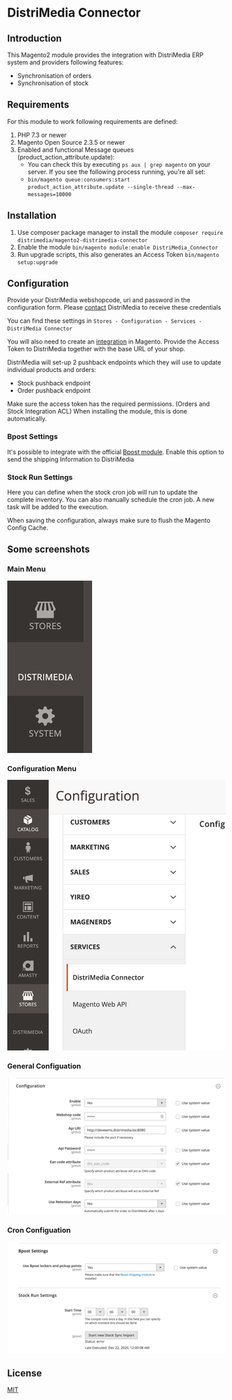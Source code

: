 # DistriMedia Connector

## Introduction 

This Magento2 module provides the integration with DistriMedia ERP system and providers following features:
- Synchronisation of orders 
- Synchronisation of stock

## Requirements
For this module to work following requirements are defined:
1. PHP 7.3 or newer
2. Magento Open Source 2.3.5 or newer 
3. Enabled and functional Message queues (product_action_attribute.update):
    - You can check this by executing `ps aux | grep magento` on your server. If you see the following process running, you're all set:
    -   `bin/magento queue:consumers:start product_action_attribute.update --single-thread --max-messages=10000`

## Installation 
1. Use composer package manager to install the module
`composer require distrimedia/magento2-distrimedia-connector`
2. Enable the module 
`bin/magento module:enable DistriMedia_Connector`
3. Run upgrade scripts, this also generates an Access Token
`bin/magento setup:upgrade`

## Configuration 
Provide your DistriMedia webshopcode, uri and password in the configuration form.
Please [contact](mailto:orlando.vanhove@distrimedia.be) DistriMedia to receive these credentials
                                                      
You can find these settings in `Stores - Configuration - Services - DistriMedia Connector`

You will also need to create  an [integration](https://devdocs.magento.com/guides/v2.4/get-started/authentication/gs-authentication-token.html) in Magento.
Provide the Access Token to DistriMedia together with the base URL of your shop.

DistriMedia will set-up 2 pushback endpoints which they will use to update individual products and orders:
- Stock pushback endpoint
- Order pushback endpoint

Make sure the access token has the required permissions. (Orders and Stock Integration ACL)
When installing the module, this is done automatically. 

### Bpost Settings
It's possible to integrate with the official [Bpost module](https://marketplace.magento.com/bpost-shipping.html). Enable this option to send the shipping Information to DistriMedia

### Stock Run Settings
Here you can define when the stock cron job will run to update the complete inventory.
You can also manually schedule the cron job. A new task will be added to the execution.

When saving the configuration, always make sure to flush the Magento Config Cache.

## Some screenshots

### Main Menu
![Distri Media Menu Menu](docs/images/distrimedia-m2-module-config-main-menu.png)

### Configuration Menu
![Distri Media Configuration Menu](docs/images/distrimedia-m2-module-config-menu.png)

### General Configuation
![Distri Media General Configuration](docs/images/distrimedia-m2-module-config-general.png)

### Cron Configuation
![Distri Media Cron Configuration](docs/images/distrimedia-m2-module-config-cron.png)

## License
[MIT](https://choosealicense.com/licenses/mit/)
